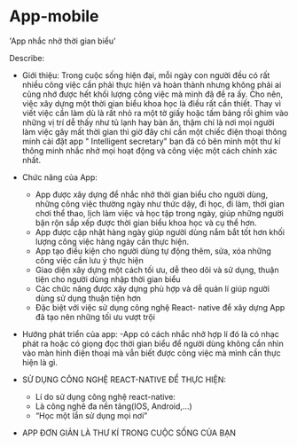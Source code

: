 # App-mobile 
'App nhắc nhở thời gian biểu'

Describe: 
* Giới thiệu:
Trong cuộc sống hiện đại, mỗi ngày con người đều có rất nhiều công việc cần phải thực hiện và hoàn thành nhưng không phải ai cũng nhớ được hết khối lượng công việc mà mình đã đề ra ấy. Cho nên, việc xây dựng một thời gian biểu khoa học là điều rất cần thiết. Thay vì viết việc cần làm dù là rất nhỏ ra một tờ giấy hoặc tấm bảng rồi ghim vào những vị trí dễ thấy như tủ lạnh hay bàn ăn, thậm chí là nơi mọi người làm việc gây mất thời gian thì giờ đây chỉ cần một chiếc điện thoại thông minh cài đặt app " Intelligent secretary" bạn đã có bên mình một thư kí thông minh nhắc nhở mọi hoạt động và công việc một cách chính xác nhất.

* Chức năng của App:
  - App được xây dựng để nhắc nhở thời gian biểu cho người dùng, những công việc thường ngày như thức dậy, đi học, đi làm, thời gian chơi thể thao, lịch làm việc và học tập trong ngày, giúp những người bận rộn sắp xếp được thời gian biểu khoa học và cụ thể hơn.
  - App được cập nhật hàng ngày giúp người dùng nắm bắt tốt hơn khối lượng công việc hàng ngày cần thực hiện.
   -	App tạo điều kiện cho người dùng tự động thêm, sửa, xóa những công việc cần lưu ý thực hiện 
  -	Giao diện xây dựng một cách tối ưu, dễ theo dõi và sử dụng, thuận tiện cho người dùng nhập thời gian biểu
  -	Các chức năng được xây dựng phù hợp và dễ quản lí giúp người dùng sử dụng thuận tiện hơn
   -	Đặc biệt với việc sử dụng công nghệ React- native để xây dựng App đã tạo nên những tối ưu vượt trội
   
* Hướng phát triển của app:
-App có cách nhắc nhở hợp lí đó là có nhạc phát ra hoặc có giọng đọc thời gian biểu để người dùng không cần nhìn vào màn hình điện     thoại mà vẫn biết được công việc mà mình cần thực hiện là gì.

* SỬ DỤNG CÔNG NGHỆ REACT-NATIVE ĐỂ THỰC HIỆN:
  * Lí do sử dụng công nghệ react-native:
  - Là công nghê đa nền tảng(IOS, Android,...)
  - “Học một lần sử dụng mọi nơi”
  
* APP ĐƠN GIẢN LÀ THƯ KÍ TRONG CUỘC SỐNG CỦA BẠN

